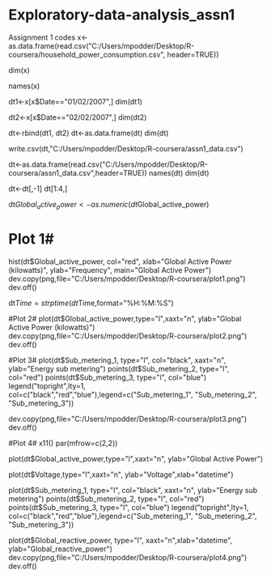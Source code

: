 Exploratory-data-analysis_assn1
===============================

Assignment 1 codes
x<-as.data.frame(read.csv("C:/Users/mpodder/Desktop/R-coursera/household_power_consumption.csv", header=TRUE))

dim(x)

names(x)


dt1<-x[x$Date=="01/02/2007",]
dim(dt1)

dt2<-x[x$Date=="02/02/2007",]
dim(dt2)

dt<-rbind(dt1, dt2)
dt<-as.data.frame(dt)
dim(dt)

write.csv(dt,"C:/Users/mpodder/Desktop/R-coursera/assn1_data.csv")

dt<-as.data.frame(read.csv("C:/Users/mpodder/Desktop/R-coursera/assn1_data.csv",header=TRUE))
names(dt)
dim(dt)

dt<-dt[,-1]
dt[1:4,]

dt$Global_active_power<-as.numeric(dt$Global_active_power)


# Plot 1#
hist(dt$Global_active_power, col="red", xlab="Global Active Power (kilowatts)", ylab="Frequency", main="Global Active Power")
dev.copy(png,file="C:/Users/mpodder/Desktop/R-coursera/plot1.png")
dev.off()

dt$Time=strptime(dt$Time,format="%H:%M:%S")

#Plot 2#
plot(dt$Global_active_power,type="l",xaxt="n", ylab="Global Active Power (kilowatts)")
dev.copy(png,file="C:/Users/mpodder/Desktop/R-coursera/plot2.png")
dev.off()

#Plot 3#
plot(dt$Sub_metering_1, type="l", col="black", xaxt="n", ylab="Energy sub metering")
points(dt$Sub_metering_2, type="l", col="red")
points(dt$Sub_metering_3, type="l", col="blue")
legend("topright",lty=1, col=c("black","red","blue"),legend=c("Sub_metering_1", "Sub_metering_2", "Sub_metering_3"))

dev.copy(png,file="C:/Users/mpodder/Desktop/R-coursera/plot3.png")
dev.off()


#Plot 4#
x11()
par(mfrow=c(2,2))

plot(dt$Global_active_power,type="l",xaxt="n", ylab="Global Active Power")

plot(dt$Voltage,type="l",xaxt="n", ylab="Voltage",xlab="datetime")

plot(dt$Sub_metering_1, type="l", col="black", xaxt="n", ylab="Energy sub metering")
points(dt$Sub_metering_2, type="l", col="red")
points(dt$Sub_metering_3, type="l", col="blue")
legend("topright",lty=1, col=c("black","red","blue"),legend=c("Sub_metering_1", "Sub_metering_2", "Sub_metering_3"))

plot(dt$Global_reactive_power, type="l", xaxt="n",xlab="datetime", ylab="Global_reactive_power")
dev.copy(png,file="C:/Users/mpodder/Desktop/R-coursera/plot4.png")
dev.off()


